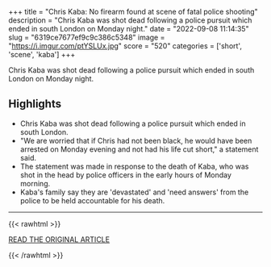 +++
title = "Chris Kaba: No firearm found at scene of fatal police shooting"
description = "Chris Kaba was shot dead following a police pursuit which ended in south London on Monday night."
date = "2022-09-08 11:14:35"
slug = "6319ce7677ef9c9c386c5348"
image = "https://i.imgur.com/ptYSLUx.jpg"
score = "520"
categories = ['short', 'scene', 'kaba']
+++

Chris Kaba was shot dead following a police pursuit which ended in south London on Monday night.

## Highlights

- Chris Kaba was shot dead following a police pursuit which ended in south London.
- "We are worried that if Chris had not been black, he would have been arrested on Monday evening and not had his life cut short," a statement said.
- The statement was made in response to the death of Kaba, who was shot in the head by police officers in the early hours of Monday morning.
- Kaba's family say they are 'devastated' and 'need answers' from the police to be held accountable for his death.

---

{{< rawhtml >}}
  <p class="article-category">
    <a target="_blank" href="https://www.bbc.co.uk/news/uk-england-london-62691598">READ THE ORIGINAL ARTICLE</a>
  </p>
{{< /rawhtml >}}
